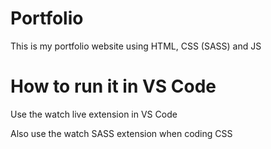 # Portfolio
This is my portfolio website using HTML, CSS (SASS) and JS

# How to run it in VS Code
Use the watch live extension in VS Code 

Also use the watch SASS extension when coding CSS 
